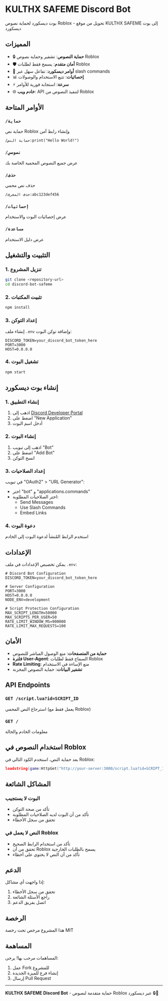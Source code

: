 # KULTHX SAFEME Discord Bot

بوت ديسكورد لحماية نصوص Roblox - تحويل من موقع KULTHX SAFEME إلى بوت ديسكورد

## المميزات

- 🔒 **حماية النصوص**: تشفير وحماية نصوص Roblox
- 🛡️ **أمان متقدم**: يسمح فقط لطلبات Roblox
- 🤖 **أوامر ديسكورد**: تفاعل سهل عبر slash commands
- 📊 **إحصائيات**: تتبع الاستخدام والوصولات
- ⚡ **سرعة**: استجابة فورية للأوامر
- 🌐 **خادم ويب**: API لتنفيذ النصوص من Roblox

## الأوامر المتاحة

### `/حماية`
حماية نص Roblox وإنشاء رابط آمن
```
/حماية النص:print("Hello World!")
```

### `/نصوصي`
عرض جميع النصوص المحمية الخاصة بك

### `/حذف`
حذف نص محمي
```
/حذف المعرف:abc123def456
```

### `/إحصائيات`
عرض إحصائيات البوت والاستخدام

### `/مساعدة`
عرض دليل الاستخدام

## التثبيت والتشغيل

### 1. تنزيل المشروع
```bash
git clone <repository-url>
cd discord-bot-safeme
```

### 2. تثبيت المكتبات
```bash
npm install
```

### 3. إعداد التوكن
إنشاء ملف `.env` وإضافة توكن البوت:
```env
DISCORD_TOKEN=your_discord_bot_token_here
PORT=3000
HOST=0.0.0.0
```

### 4. تشغيل البوت
```bash
npm start
```

## إنشاء بوت ديسكورد

### 1. إنشاء التطبيق
1. اذهب إلى [Discord Developer Portal](https://discord.com/developers/applications)
2. اضغط على "New Application"
3. أدخل اسم البوت

### 2. إنشاء البوت
1. اذهب إلى تبويب "Bot"
2. اضغط على "Add Bot"
3. انسخ التوكن

### 3. إعداد الصلاحيات
في تبويب "OAuth2" > "URL Generator":
- اختر "bot" و "applications.commands"
- اختر الصلاحيات المطلوبة:
  - Send Messages
  - Use Slash Commands
  - Embed Links

### 4. دعوة البوت
استخدم الرابط المُنشأ لدعوة البوت إلى الخادم

## الإعدادات

يمكن تخصيص الإعدادات في ملف `.env`:

```env
# Discord Bot Configuration
DISCORD_TOKEN=your_discord_bot_token_here

# Server Configuration
PORT=3000
HOST=0.0.0.0
NODE_ENV=development

# Script Protection Configuration
MAX_SCRIPT_LENGTH=50000
MAX_SCRIPTS_PER_USER=50
RATE_LIMIT_WINDOW_MS=900000
RATE_LIMIT_MAX_REQUESTS=100
```

## الأمان

- **حماية من المتصفحات**: منع الوصول المباشر للنصوص
- **فلترة User-Agent**: السماح فقط لطلبات Roblox
- **Rate Limiting**: منع الإساءة في الاستخدام
- **تشفير البيانات**: حماية النصوص المخزنة

## API Endpoints

### `GET /script.lua?id=SCRIPT_ID`
استرجاع النص المحمي (يعمل فقط مع Roblox)

### `GET /`
معلومات الخادم والحالة

## استخدام النصوص في Roblox

بعد حماية النص، استخدم الكود التالي في Roblox:
```lua
loadstring(game:HttpGet("http://your-server:3000/script.lua?id=SCRIPT_ID"))()
```

## المشاكل الشائعة

### البوت لا يستجيب
- تأكد من صحة التوكن
- تأكد من أن البوت لديه الصلاحيات المطلوبة
- تحقق من سجل الأخطاء

### النص لا يعمل في Roblox
- تأكد من استخدام الرابط الصحيح
- تحقق من أن Roblox يسمح بالطلبات الخارجية
- تأكد من أن النص لا يحتوي على أخطاء

## الدعم

إذا واجهت أي مشاكل:
1. تحقق من سجل الأخطاء
2. راجع الأسئلة الشائعة
3. اتصل بفريق الدعم

## الرخصة

هذا المشروع مرخص تحت رخصة MIT

## المساهمة

المساهمات مرحب بها! يرجى:
1. عمل Fork للمشروع
2. إنشاء فرع للميزة الجديدة
3. إرسال Pull Request

---

**KULTHX SAFEME Discord Bot** - حماية متقدمة لنصوص Roblox عبر ديسكورد 🔒🤖

